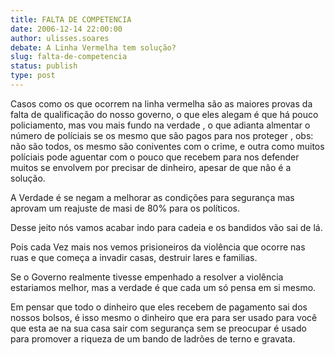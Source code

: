 ```yaml
---
title: FALTA DE COMPETENCIA
date: 2006-12-14 22:00:00
author: ulisses.soares
debate: A Linha Vermelha tem solução?
slug: falta-de-competencia
status: publish 
type: post
---
```


Casos como os que ocorrem na linha vermelha são as maiores provas da falta de qualificação do nosso governo, o que eles alegam é que há pouco policiamento, mas vou mais fundo na verdade , o que adianta almentar o número de políciais se os mesmo que são pagos para nos proteger , obs: não são todos, os mesmo são coniventes com o crime, e outra como muitos políciais pode aguentar com o pouco que recebem para nos defender muitos se envolvem por precisar de dinheiro, apesar de que não é a solução.  

  

A Verdade é se negam a melhorar as condições para segurança mas aprovam um reajuste de masi de 80% para os políticos.  

Desse jeito nós vamos acabar indo para cadeia e os bandidos vão sai de lá.  

Pois cada Vez mais nos vemos prisioneiros da violência que ocorre nas ruas e que começa a invadir casas, destruir lares e familias.  

Se o Governo realmente tivesse empenhado a resolver a violência estariamos melhor, mas a verdade é que cada um só pensa em si mesmo.  

Em pensar que todo o dinheiro que eles recebem de pagamento sai dos nossos bolsos, é isso mesmo o dinheiro que era para ser usado para você que esta ae na sua casa sair com segurança sem se preocupar é usado para promover a riqueza de um bando de ladrões de terno e gravata.
